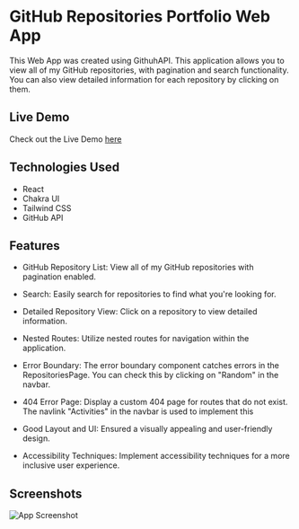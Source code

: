 # GitHub Repositories Portfolio Web App

This Web App was created using GithuhAPI. This application allows you to view all of my GitHub repositories, with pagination and search functionality. You can also view detailed information for each repository by clicking on them.


## Live Demo

Check out the Live Demo [here](https://github-web-app-7p78.vercel.app/)

## Technologies Used

- React
- Chakra UI
- Tailwind CSS
- GitHub API


## Features

- GitHub Repository List: View all of my GitHub repositories with pagination enabled. 

- Search: Easily search for repositories to find what you're looking for.

- Detailed Repository View: Click on a repository to view detailed information.

- Nested Routes: Utilize nested routes for navigation within the application.

- Error Boundary: The error boundary component catches errors in the RepositoriesPage. You can check this by clicking on "Random" in the navbar.

- 404 Error Page: Display a custom 404 page for routes that do not exist. The navlink "Activities" in the navbar is used to implement this

- Good Layout and UI: Ensured a visually appealing and user-friendly design.

- Accessibility Techniques: Implement accessibility techniques for a more inclusive user experience.


## Screenshots

![App Screenshot]()

